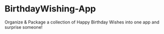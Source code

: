 # BirthdayWishing-App
Organize &amp; Package a collection of Happy Birthday Wishes into one app and surprise someone! 

